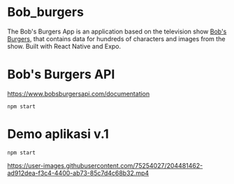 # Bob_burgers
The Bob's Burgers App is an application based on the television show <a href="https://www.fox.com/bobs-burgers/">Bob's Burgers</a>, that contains data for hundreds of characters and images from the show. Built with React Native and Expo.

# Bob's Burgers API
https://www.bobsburgersapi.com/documentation

<code>npm start</code>

<h1> Demo aplikasi v.1 </h1>
<code>npm start</code>



https://user-images.githubusercontent.com/75254027/204481462-ad912dea-f3c4-4400-ab73-85c7d4c68b32.mp4

